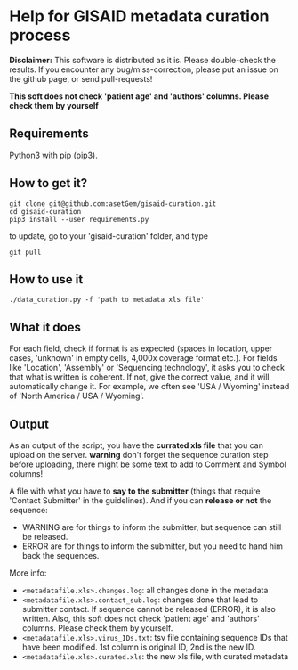 # Help for GISAID metadata curation process

**Disclaimer:** This software is distributed as it is. Please double-check the results.
If you encounter any bug/miss-correction, please put an issue on the github page, or send pull-requests!

**This soft does not check 'patient age' and 'authors' columns. Please check them by yourself**

## Requirements

Python3 with pip (pip3).


## How to get it?

	git clone git@github.com:asetGem/gisaid-curation.git
	cd gisaid-curation
	pip3 install --user requirements.py

to update, go to your 'gisaid-curation' folder, and type
	
	git pull

## How to use it

	./data_curation.py -f 'path to metadata xls file'

## What it does

For each field, check if format is as expected (spaces in location, upper cases, 'unknown' in empty cells, 4,000x coverage format etc.). For fields like 'Location', 'Assembly' or 'Sequencing technology', it asks you to check that what is written is coherent. If not, give the correct value, and it will automatically change it. For example, we often see 'USA / Wyoming' instead of 'North America / USA / Wyoming'.



## Output

As an output of the script, you have the **currated xls file** that you can upload on the server. **warning** don't forget the sequence curation step before uploading, there might be some text to add to Comment and Symbol columns!

A file with what you have to **say to the submitter** (things that require 'Contact Submitter' in the guidelines). And if you can **release or not** the sequence:

- WARNING are for things to inform the submitter, but sequence can still be released.
- ERROR are for things to inform the submitter, but you need to hand him back the sequences.


More info:

- `<metadatafile.xls>.changes.log`: all changes done in the metadata
- `<metadatafile.xls>.contact_sub.log`: changes done that lead to submitter contact. If sequence cannot be released (ERROR), it is also written. Also, this soft does not check 'patient age' and 'authors' columns. Please check them by yourself.
- `<metadatafile.xls>.virus_IDs.txt`: tsv file containing sequence IDs that have been modified. 1st column is original ID, 2nd is the new ID.
- `<metadatafile.xls>.curated.xls`: the new xls file, with curated metadata

